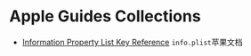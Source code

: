# Apple Guides Collections

+ [Information Property List Key Reference](https://developer.apple.com/library/archive/documentation/General/Reference/InfoPlistKeyReference/Introduction/Introduction.html#//apple_ref/doc/uid/TP40009248-SW1) `info.plist`苹果文档